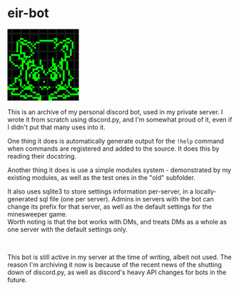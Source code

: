 # eir-bot

![Eir-bot](https://github.com/Eir-nya/eir-bot/blob/main/eir-bot.png)

This is an archive of my personal discord bot, used in my private server. I wrote it from scratch using discord.py, and I'm somewhat proud of it, even if I didn't put that many uses into it.

One thing it does is automatically generate output for the `!help` command when commands are registered and added to the source. It does this by reading their docstring.

Another thing it does is use a simple modules system - demonstrated by my existing modules, as well as the test ones in the "old" subfolder.

It also uses sqlite3 to store settings information per-server, in a locally-generated sql file (one per server). Admins in servers with the bot can change its prefix for that server, as well as the default settings for the minesweeper game.  
Worth noting is that the bot works with DMs, and treats DMs as a whole as one server with the default settings only.

&nbsp;

This bot is still active in my server at the time of writing, albeit not used. The reason I'm archiving it now is because of the recent news of the shutting down of discord.py, as well as discord's heavy API changes for bots in the future.
